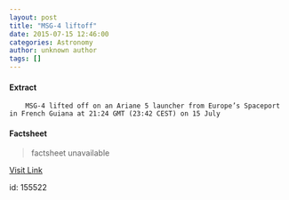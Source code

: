 ```yaml
---
layout: post
title: "MSG-4 liftoff"
date: 2015-07-15 12:46:00
categories: Astronomy
author: unknown author
tags: []
---
```



#### Extract
>
							
				
		
		MSG-4 lifted off on an Ariane 5 launcher from Europe’s Spaceport in French Guiana at 21:24 GMT (23:42 CEST) on 15 July
	

#### Factsheet
>factsheet unavailable

[Visit Link](http://www.esa.int/ESA_Multimedia/Images/2015/07/MSG-4_liftoff5)

id:  155522
